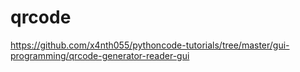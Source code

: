 # qrcode

https://github.com/x4nth055/pythoncode-tutorials/tree/master/gui-programming/qrcode-generator-reader-gui